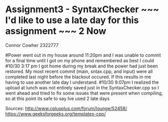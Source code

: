 # Assignment3 - SyntaxChecker ~~~ I'd like to use a late day for this assignment ~~~ 2 Now
Connor Cowher 2322777

#Power went out in my house around 11:20pm and I was unable to commit for a final time until I got on my phone and remembered as best I could
#10/30 3:17 pm I got home during my break and the power had just been restored. My most recent commit (main, sntax.cpp, and input) were all completed last night before the blackout occured. If this results in me having to use another late day I understand.
#10/30 9:07pm I realized the upload at lunch was not entirely saved just in the SyntaxChecker.cpp so I went ahead and tried to fix some issues that were present when compiling, so at this point its safe to say Ive used 2 late days 


Sources:
http://www.cplusplus.com/forum/lounge/52458/
https://www.geeksforgeeks.org/templates-cpp/
